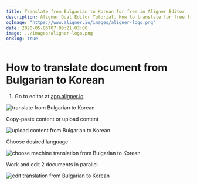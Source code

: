 ```yaml
---
title: Translate from Bulgarian to Korean for free in Aligner Editor
description: Aligner Dual Editor Tutorial. How to translate for free from Bulgarian to Korean. Aligner is multilingual document management platform. 
ogImage: "https://www.aligner.io/images/aligner-logo.png"
date: 2020-05-06T07:09:21+03:00
image: ../images/aligner-logo.png
onBlog: true
---
```


# How to translate document from Bulgarian to Korean

1. Go to editor at [app.aligner.io](https://app.aligner.io "Aligner App web page")

![translate from Bulgarian to Korean](../aligner-blank-editor.png "translate from Bulgarian to Korean")

Copy-paste content or upload content

![upload content from Bulgarian to Korean](../aligner-uploaded-document.png "upload content from Bulgarian to Korean")

Choose desired language

![choose machine translation from Bulgarian to Korean](../aligner-language-dropdown.png "choose machine translation from Bulgarian to Korean")

Work and edit 2 documents in parallel

![edit translation from Bulgarian to Korean](../aligner-double-sitded-editor.png "edit translation from Bulgarian to Korean")

